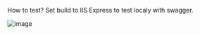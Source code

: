 How to test?
Set build to IIS Express to test localy with swagger.

![image](https://github.com/user-attachments/assets/7c454dd2-ed9e-402b-b5b1-322841d1cb8c)
